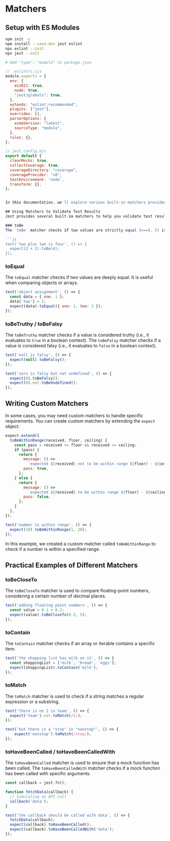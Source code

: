 # Matchers

## Setup with ES Modules
```sh
npm init -y
npm install --save-dev jest eslint
npx eslint --init
npx jest --init

# Add "type": "module" to package.json
```

```js
// .eslintrc.cjs
module.exports = {
  env: {
    es2021: true,
    node: true,
    "jest/globals": true,
  },
  extends: "eslint:recommended",
  plugins: ["jest"],
  overrides: [],
  parserOptions: {
    ecmaVersion: "latest",
    sourceType: "module",
  },
  rules: {},
};
```

```js
// jest.config.mjs
export default {
  clearMocks: true,
  collectCoverage: true,
  coverageDirectory: "coverage",
  coverageProvider: "v8",
  testEnvironment: 'node',
  transform: {},
};


In this documentation, we'll explore various built-in matchers provided by Jest, how to create custom matchers for specific requirements, and practical examples of using different matchers.

## Using Matchers to Validate Test Results
Jest provides several built-in matchers to help you validate test results. These matchers make it easy to assert that the values you expect are the same as the values returned by your code. Some common matchers include `toBe`, `toEqual`, `toBeTruthy`, and `toBeFalsy`.

### toBe
The `toBe` matcher checks if two values are strictly equal (===). It is mostly used for primitive values like numbers, strings, and booleans.

```js
test('two plus two is four', () => {
  expect(2 + 2).toBe(4);
});
```

### toEqual
The `toEqual` matcher checks if two values are deeply equal. It is useful when comparing objects or arrays.

```js
test('object assignment', () => {
  const data = { one: 1 };
  data['two'] = 2;
  expect(data).toEqual({ one: 1, two: 2 });
});
```

### toBeTruthy / toBeFalsy
The `toBeTruthy` matcher checks if a value is considered truthy (i.e., it evaluates to `true` in a boolean context). The `toBeFalsy` matcher checks if a value is considered falsy (i.e., it evaluates to `false` in a boolean context).

```js
test('null is falsy', () => {
  expect(null).toBeFalsy();
});

test('zero is falsy but not undefined', () => {
  expect(0).toBeFalsy();
  expect(0).not.toBeUndefined();
});
```

## Writing Custom Matchers

In some cases, you may need custom matchers to handle specific requirements. You can create custom matchers by extending the `expect` object:

```js
expect.extend({
  toBeWithinRange(received, floor, ceiling) {
    const pass = received >= floor && received <= ceiling;
    if (pass) {
      return {
        message: () =>
          `expected ${received} not to be within range ${floor} - ${ceiling}`,
        pass: true,
      };
    } else {
      return {
        message: () =>
          `expected ${received} to be within range ${floor} - ${ceiling}`,
        pass: false,
      };
    }
  },
});

test('number is within range', () => {
  expect(10).toBeWithinRange(1, 20);
});
```

In this example, we created a custom matcher called `toBeWithinRange` to check if a number is within a specified range.

## Practical Examples of Different Matchers

### toBeCloseTo

The `toBeCloseTo` matcher is used to compare floating-point numbers, considering a certain number of decimal places.

```js
test('adding floating point numbers', () => {
  const value = 0.1 + 0.2;
  expect(value).toBeCloseTo(0.3, 5);
});
```

### toContain

The `toContain` matcher checks if an array or iterable contains a specific item.

```js
test('the shopping list has milk on it', () => {
  const shoppingList = ['milk', 'bread', 'eggs'];
  expect(shoppingList).toContain('milk');
});
```

### toMatch

The `toMatch` matcher is used to check if a string matches a regular expression or a substring.

```js
test('there is no I in team', () => {
  expect('team').not.toMatch(/I/);
});

test('but there is a "stop" in "nonstop"', () => {
    expect('nonstop').toMatch(/stop/);
});
```

### toHaveBeenCalled / toHaveBeenCalledWith

The `toHaveBeenCalled` matcher is used to ensure that a mock function has been called. The `toHaveBeenCalledWith` matcher checks if a mock function has been called with specific arguments.

```js
const callback = jest.fn();

function fetchData(callback) {
  // Simulating an API call
  callback('data');
}

test('the callback should be called with data', () => {
  fetchData(callback);
  expect(callback).toHaveBeenCalled();
  expect(callback).toHaveBeenCalledWith('data');
});